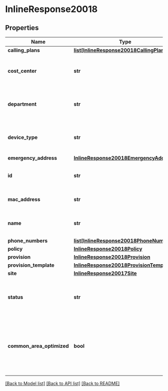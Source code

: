 # InlineResponse20018

## Properties
Name | Type | Description | Notes
------------ | ------------- | ------------- | -------------
**calling_plans** | [**list[InlineResponse20018CallingPlans]**](InlineResponse20018CallingPlans.md) |  | [optional] 
**cost_center** | **str** | The cost center the common area phone belongs to. | [optional] 
**department** | **str** | The department the common area phone belongs to. | [optional] 
**device_type** | **str** | Type of device (manufacturer name + model name). | [optional] 
**emergency_address** | [**InlineResponse20018EmergencyAddress**](InlineResponse20018EmergencyAddress.md) |  | [optional] 
**id** | **str** | Unique identifier of the common area phone. | [optional] 
**mac_address** | **str** |  Mac address or serial number. | [optional] 
**name** | **str** | Display name of the common area phone. | [optional] 
**phone_numbers** | [**list[InlineResponse20018PhoneNumbers]**](InlineResponse20018PhoneNumbers.md) |  | [optional] 
**policy** | [**InlineResponse20018Policy**](InlineResponse20018Policy.md) |  | [optional] 
**provision** | [**InlineResponse20018Provision**](InlineResponse20018Provision.md) |  | [optional] 
**provision_template** | [**InlineResponse20018ProvisionTemplate**](InlineResponse20018ProvisionTemplate.md) |  | [optional] 
**site** | [**InlineResponse20017Site**](InlineResponse20017Site.md) |  | [optional] 
**status** | **str** | Status of the common area phone. It can be either &#x60;online&#x60; or &#x60;offline&#x60;. | [optional] 
**common_area_optimized** | **bool** | Indicates whether the &#x60;Common Area Optimization&#x60; feature is enabled on PBX OP: &#x60;true&#x60; or &#x60;false&#x60;. | [optional] 

[[Back to Model list]](../README.md#documentation-for-models) [[Back to API list]](../README.md#documentation-for-api-endpoints) [[Back to README]](../README.md)

